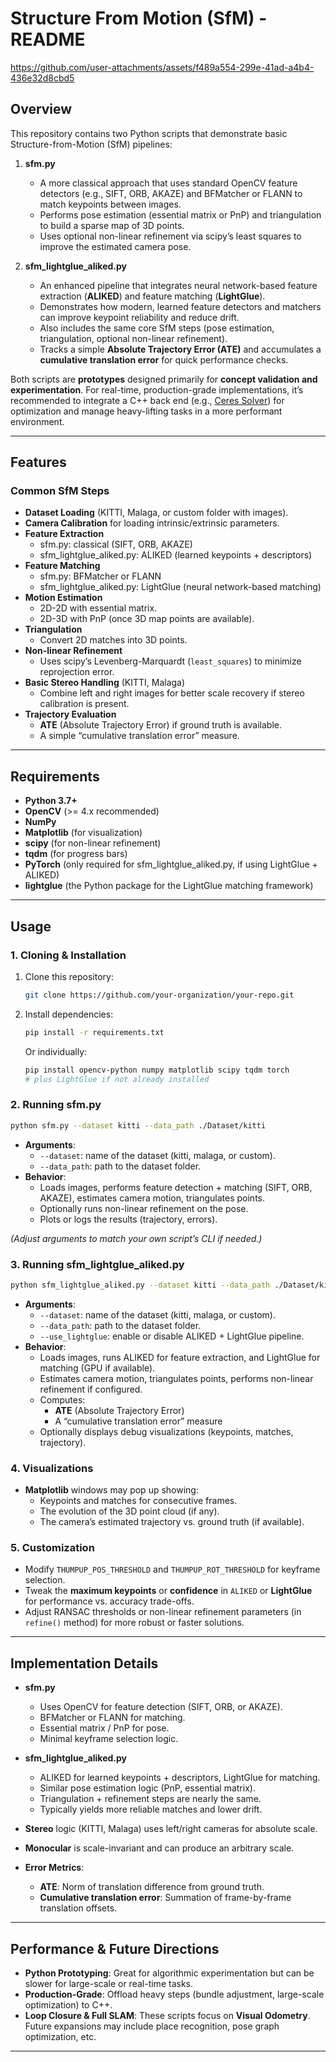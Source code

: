 # Structure From Motion (SfM) - README


https://github.com/user-attachments/assets/f489a554-299e-41ad-a4b4-436e32d8cbd5




## Overview

This repository contains two Python scripts that demonstrate basic Structure-from-Motion (SfM) pipelines:

1. **sfm.py**  
   - A more classical approach that uses standard OpenCV feature detectors (e.g., SIFT, ORB, AKAZE) and BFMatcher or FLANN to match keypoints between images.  
   - Performs pose estimation (essential matrix or PnP) and triangulation to build a sparse map of 3D points.  
   - Uses optional non-linear refinement via scipy’s least squares to improve the estimated camera pose.

2. **sfm_lightglue_aliked.py**  
   - An enhanced pipeline that integrates neural network-based feature extraction (**ALIKED**) and feature matching (**LightGlue**).  
   - Demonstrates how modern, learned feature detectors and matchers can improve keypoint reliability and reduce drift.  
   - Also includes the same core SfM steps (pose estimation, triangulation, optional non-linear refinement).  
   - Tracks a simple **Absolute Trajectory Error (ATE)** and accumulates a **cumulative translation error** for quick performance checks.

Both scripts are **prototypes** designed primarily for **concept validation and experimentation**. For real-time, production-grade implementations, it’s recommended to integrate a C++ back end (e.g., [Ceres Solver](https://github.com/ceres-solver/ceres-solver)) for optimization and manage heavy-lifting tasks in a more performant environment.

---

## Features

### Common SfM Steps
- **Dataset Loading** (KITTI, Malaga, or custom folder with images).  
- **Camera Calibration** for loading intrinsic/extrinsic parameters.  
- **Feature Extraction**  
  - sfm.py: classical (SIFT, ORB, AKAZE)  
  - sfm_lightglue_aliked.py: ALIKED (learned keypoints + descriptors)  
- **Feature Matching**  
  - sfm.py: BFMatcher or FLANN  
  - sfm_lightglue_aliked.py: LightGlue (neural network-based matching)  
- **Motion Estimation**  
  - 2D-2D with essential matrix.  
  - 2D-3D with PnP (once 3D map points are available).  
- **Triangulation**  
  - Convert 2D matches into 3D points.  
- **Non-linear Refinement**  
  - Uses scipy’s Levenberg-Marquardt (`least_squares`) to minimize reprojection error.  
- **Basic Stereo Handling** (KITTI, Malaga)  
  - Combine left and right images for better scale recovery if stereo calibration is present.  
- **Trajectory Evaluation**  
  - **ATE** (Absolute Trajectory Error) if ground truth is available.  
  - A simple “cumulative translation error” measure.

---

## Requirements

- **Python 3.7+**  
- **OpenCV** (>= 4.x recommended)  
- **NumPy**  
- **Matplotlib** (for visualization)  
- **scipy** (for non-linear refinement)  
- **tqdm** (for progress bars)  
- **PyTorch** (only required for sfm_lightglue_aliked.py, if using LightGlue + ALIKED)  
- **lightglue** (the Python package for the LightGlue matching framework)  

---

## Usage

### 1. Cloning & Installation
1. Clone this repository:
   ```bash
   git clone https://github.com/your-organization/your-repo.git
   ```
2. Install dependencies:
   ```bash
   pip install -r requirements.txt
   ```
   Or individually:
   ```bash
   pip install opencv-python numpy matplotlib scipy tqdm torch
   # plus LightGlue if not already installed
   ```

### 2. Running **sfm.py**
```bash
python sfm.py --dataset kitti --data_path ./Dataset/kitti
```
- **Arguments**:
  - `--dataset`: name of the dataset (kitti, malaga, or custom).  
  - `--data_path`: path to the dataset folder.
- **Behavior**:
  - Loads images, performs feature detection + matching (SIFT, ORB, AKAZE), estimates camera motion, triangulates points.
  - Optionally runs non-linear refinement on the pose.
  - Plots or logs the results (trajectory, errors).

*(Adjust arguments to match your own script’s CLI if needed.)*

### 3. Running **sfm_lightglue_aliked.py**
```bash
python sfm_lightglue_aliked.py --dataset kitti --data_path ./Dataset/kitti --use_lightglue True
```
- **Arguments**:
  - `--dataset`: name of the dataset (kitti, malaga, or custom).  
  - `--data_path`: path to the dataset folder.  
  - `--use_lightglue`: enable or disable ALIKED + LightGlue pipeline.
- **Behavior**:
  - Loads images, runs ALIKED for feature extraction, and LightGlue for matching (GPU if available).
  - Estimates camera motion, triangulates points, performs non-linear refinement if configured.
  - Computes:
    - **ATE** (Absolute Trajectory Error)  
    - A “cumulative translation error” measure  
  - Optionally displays debug visualizations (keypoints, matches, trajectory).

### 4. Visualizations
- **Matplotlib** windows may pop up showing:
  - Keypoints and matches for consecutive frames.
  - The evolution of the 3D point cloud (if any).
  - The camera’s estimated trajectory vs. ground truth (if available).

### 5. Customization
- Modify `THUMPUP_POS_THRESHOLD` and `THUMPUP_ROT_THRESHOLD` for keyframe selection.  
- Tweak the **maximum keypoints** or **confidence** in `ALIKED` or **LightGlue** for performance vs. accuracy trade-offs.  
- Adjust RANSAC thresholds or non-linear refinement parameters (in `refine()` method) for more robust or faster solutions.

---

## Implementation Details

- **sfm.py**
  - Uses OpenCV for feature detection (SIFT, ORB, or AKAZE).  
  - BFMatcher or FLANN for matching.  
  - Essential matrix / PnP for pose.  
  - Minimal keyframe selection logic.  

- **sfm_lightglue_aliked.py**
  - ALIKED for learned keypoints + descriptors, LightGlue for matching.  
  - Similar pose estimation logic (PnP, essential matrix).  
  - Triangulation + refinement steps are nearly the same.  
  - Typically yields more reliable matches and lower drift.

- **Stereo** logic (KITTI, Malaga) uses left/right cameras for absolute scale.  
- **Monocular** is scale-invariant and can produce an arbitrary scale.  
- **Error Metrics**:  
  - **ATE**: Norm of translation difference from ground truth.  
  - **Cumulative translation error**: Summation of frame-by-frame translation offsets.

---

## Performance & Future Directions

- **Python Prototyping**: Great for algorithmic experimentation but can be slower for large-scale or real-time tasks.
- **Production-Grade**: Offload heavy steps (bundle adjustment, large-scale optimization) to C++.
- **Loop Closure & Full SLAM**: These scripts focus on **Visual Odometry**. Future expansions may include place recognition, pose graph optimization, etc.

---

